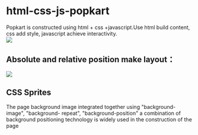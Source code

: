 # html-css-js-popkart
Popkart is constructed using html + css +javascript.Use html build content, css add style, javascript achieve interactivity.<br>
![](https://github.com/jingwhale/html-css-js-popkartk/raw/master/images/README2.PNG)
## Absolute and relative position make layout：
![](https://github.com/jingwhale/html-css-js-popkartk/raw/master/images/README1.PNG)
## CSS Sprites 
The page background image integrated together using "background-image", "background- repeat", "background-position" a combination of background positioning technology is widely used in the construction of the page
